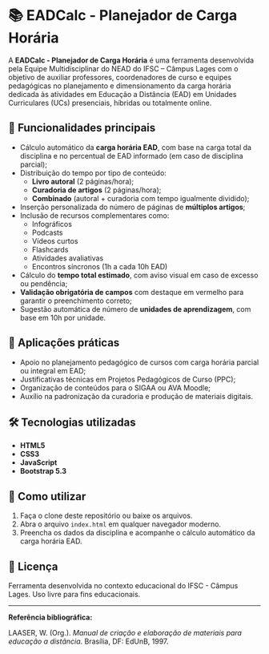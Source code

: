 
# 📚 EADCalc - Planejador de Carga Horária

A **EADCalc - Planejador de Carga Horária** é uma ferramenta desenvolvida pela Equipe Multidisciplinar do NEAD do IFSC – Câmpus Lages com o objetivo de auxiliar professores, coordenadores de curso e equipes pedagógicas no planejamento e dimensionamento da carga horária dedicada às atividades em Educação a Distância (EAD) em Unidades Curriculares (UCs) presenciais, híbridas ou totalmente online.

## 🚀 Funcionalidades principais

- Cálculo automático da **carga horária EAD**, com base na carga total da disciplina e no percentual de EAD informado (em caso de disciplina parcial);
- Distribuição do tempo por tipo de conteúdo:
  - **Livro autoral** (2 páginas/hora);
  - **Curadoria de artigos** (2 páginas/hora);
  - **Combinado** (autoral + curadoria com tempo igualmente dividido);
- Inserção personalizada do número de páginas de **múltiplos artigos**;
- Inclusão de recursos complementares como:
  - Infográficos
  - Podcasts
  - Vídeos curtos
  - Flashcards
  - Atividades avaliativas
  - Encontros síncronos (1h a cada 10h EAD)
- Cálculo do **tempo total estimado**, com aviso visual em caso de excesso ou pendência;
- **Validação obrigatória de campos** com destaque em vermelho para garantir o preenchimento correto;
- Sugestão automática de número de **unidades de aprendizagem**, com base em 10h por unidade.

## 🧭 Aplicações práticas

- Apoio no planejamento pedagógico de cursos com carga horária parcial ou integral em EAD;
- Justificativas técnicas em Projetos Pedagógicos de Curso (PPC);
- Organização de conteúdos para o SIGAA ou AVA Moodle;
- Auxílio na padronização da curadoria e produção de materiais digitais.

## 🛠️ Tecnologias utilizadas

- **HTML5**
- **CSS3**
- **JavaScript**
- **Bootstrap 5.3**

## 📎 Como utilizar

1. Faça o clone deste repositório ou baixe os arquivos.
2. Abra o arquivo `index.html` em qualquer navegador moderno.
3. Preencha os dados da disciplina e acompanhe o cálculo automático da carga horária EAD.

## 📄 Licença

Ferramenta desenvolvida no contexto educacional do IFSC - Câmpus Lages. Uso livre para fins educacionais.

---

**Referência bibliográfica:**

LAASER, W. (Org.). _Manual de criação e elaboração de materiais para educação a distância_. Brasília, DF: EdUnB, 1997.
